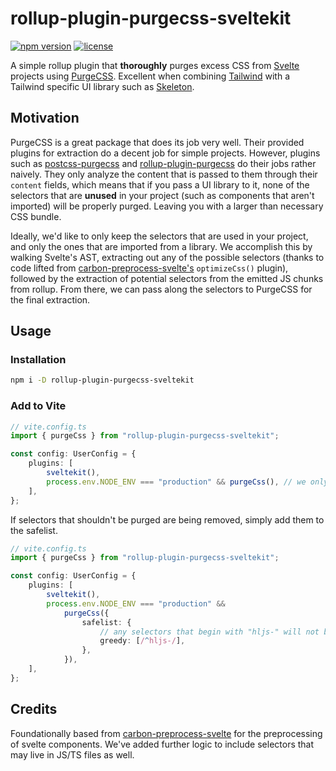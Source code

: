 # rollup-plugin-purgecss-sveltekit

[![npm version](https://img.shields.io/npm/v/rollup-plugin-purgecss-sveltekit?logo=npm&color=cb3837)](https://www.npmjs.com/package/rollup-plugin-purgecss-sveltekit)
[![license](https://img.shields.io/badge/license-MIT-%23bada55)](https://github.com/AdrianGonz97/rollup-plugin-purgecss-sveltekit/blob/main/LICENSE)

A simple rollup plugin that **thoroughly** purges excess CSS from [Svelte](https://svelte.dev/) projects using [PurgeCSS](https://purgecss.com/). Excellent when combining [Tailwind](https://tailwindcss.com/) with a Tailwind specific UI library such as [Skeleton](https://skeleton.dev).

## Motivation

PurgeCSS is a great package that does its job very well. Their provided plugins for extraction do a decent job for simple projects. However, plugins such as [postcss-purgecss](https://github.com/FullHuman/purgecss/tree/main/packages/postcss-purgecss) and [rollup-plugin-purgecss](https://github.com/FullHuman/purgecss/tree/main/packages/rollup-plugin-purgecss) do their jobs rather naively. They only analyze the content that is passed to them through their `content` fields, which means that if you pass a UI library to it, none of the selectors that are **unused** in your project (such as components that aren't imported) will be properly purged. Leaving you with a larger than necessary CSS bundle.

Ideally, we'd like to only keep the selectors that are used in your project, and only the ones that are imported from a library. We accomplish this by walking Svelte's AST, extracting out any of the possible selectors (thanks to code lifted from [carbon-preprocess-svelte's](https://github.com/carbon-design-system/carbon-preprocess-svelte) `optimizeCss()` plugin), followed by the extraction of potential selectors from the emitted JS chunks from rollup. From there, we can pass along the selectors to PurgeCSS for the final extraction.

## Usage

### Installation

```bash
npm i -D rollup-plugin-purgecss-sveltekit
```

### Add to Vite

```ts
// vite.config.ts
import { purgeCss } from "rollup-plugin-purgecss-sveltekit";

const config: UserConfig = {
	plugins: [
		sveltekit(),
		process.env.NODE_ENV === "production" && purgeCss(), // we only want it to run in production
	],
};
```

If selectors that shouldn't be purged are being removed, simply add them to the safelist.

```ts
// vite.config.ts
import { purgeCss } from "rollup-plugin-purgecss-sveltekit";

const config: UserConfig = {
	plugins: [
		sveltekit(),
		process.env.NODE_ENV === "production" &&
			purgeCss({
				safelist: {
					// any selectors that begin with "hljs-" will not be purged
					greedy: [/^hljs-/],
				},
			}),
	],
};
```

## Credits

Foundationally based from [carbon-preprocess-svelte](https://github.com/carbon-design-system/carbon-preprocess-svelte) for the preprocessing of svelte components. We've added further logic to include selectors that may live in JS/TS files as well.
